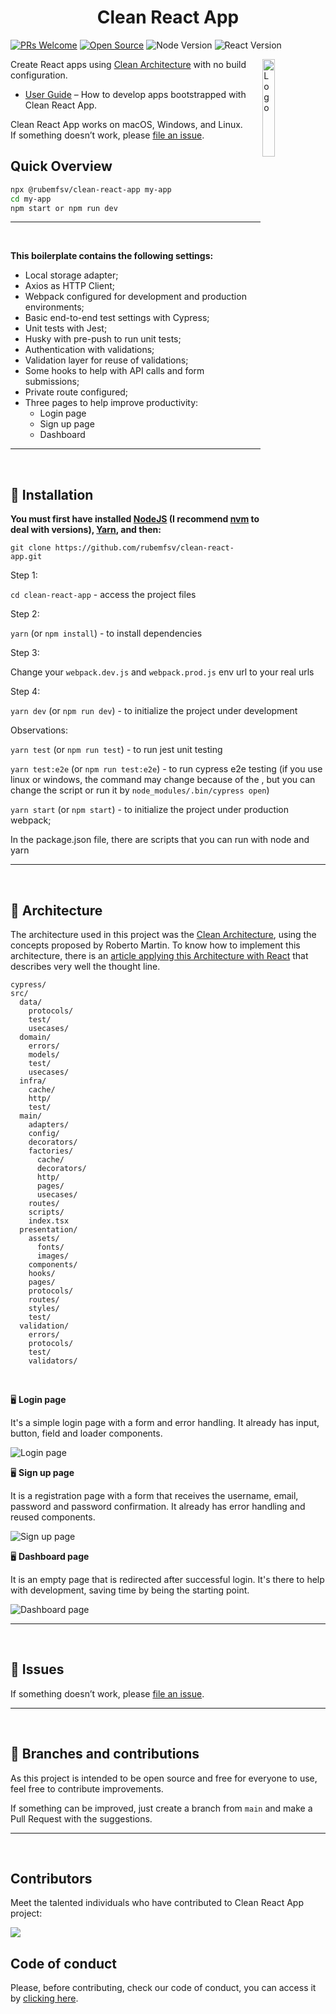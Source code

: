 <center><h1>Clean React App</h1></center>

[![PRs Welcome](https://img.shields.io/badge/PRs-welcome-green.svg)](https://github.com/rubemfsv/clean-react-app)
[![Open Source](https://badges.frapsoft.com/os/v1/open-source.svg?v=103)](https://opensource.org/)
![Node Version](https://img.shields.io/static/v1?label=node&message=18.18.0&color=00579d)
![React Version](https://img.shields.io/static/v1?label=react&message=18.2.0&color=42a5f5)

<img alt="Logo" align="right" src="https://upload.wikimedia.org/wikipedia/commons/a/a7/React-icon.svg" width="20%" />

Create React apps using [Clean Architecture](https://dev.to/rubemfsv/clean-architecture-the-concept-behind-the-code-52do) with no build configuration.

- [User Guide](https://dev.to/rubemfsv/clean-architecture-applying-with-react-40h6) – How to develop apps bootstrapped with Clean React App.

Clean React App works on macOS, Windows, and Linux.<br>
If something doesn’t work, please [file an issue](https://github.com/rubemfsv/clean-react-app/issues/new).<br>

## Quick Overview

```sh
npx @rubemfsv/clean-react-app my-app
cd my-app
npm start or npm run dev
```

<hr />
<br />

**This boilerplate contains the following settings:**
- Local storage adapter;
- Axios as HTTP Client;
- Webpack configured for development and production environments;
- Basic end-to-end test settings with Cypress;
- Unit tests with Jest;
- Husky with pre-push to run unit tests;
- Authentication with validations;
- Validation layer for reuse of validations;
- Some hooks to help with API calls and form submissions;
- Private route configured;
- Three pages to help improve productivity:
  - Login page
  - Sign up page
  - Dashboard

<hr />
<br />


## :construction_worker:  **Installation**

**You must first have installed [NodeJS](https://nodejs.org/) (I recommend [nvm](https://github.com/nvm-sh/nvm) to deal with versions), [Yarn](https://yarnpkg.com/), and then:**

`git clone https://github.com/rubemfsv/clean-react-app.git`

Step 1:

`cd clean-react-app` - access the project files

Step 2:

`yarn` (or `npm install`) - to install dependencies

Step 3:

Change your `webpack.dev.js` and `webpack.prod.js` env url to your real urls

Step 4:

`yarn dev` (or `npm run dev`) - to initialize the project under development

Observations:

`yarn test` (or `npm run test`) - to run jest unit testing

`yarn test:e2e` (or `npm run test:e2e`) - to run cypress e2e testing (if you use linux or windows, the command may change because of the \, but you can change the script or run it by `node_modules/.bin/cypress open`)

`yarn start` (or `npm start`) - to initialize the project under production webpack;

In the package.json file, there are scripts that you can run with node and yarn

<hr />
<br />

## :open_file_folder: **Architecture**

The architecture used in this project was the [Clean Architecture](https://dev.to/rubemfsv/clean-architecture-the-concept-behind-the-code-52do), using the concepts proposed by Roberto Martin. To know how to implement this architecture, there is an [article applying this Architecture with React](https://dev.to/rubemfsv/arquitetura-limpa-aplicando-com-react-1eo0) that describes very well the thought line.


```
cypress/
src/
  data/
    protocols/
    test/
    usecases/
  domain/
    errors/
    models/
    test/
    usecases/
  infra/
    cache/
    http/
    test/
  main/
    adapters/
    config/
    decorators/
    factories/
      cache/
      decorators/
      http/
      pages/
      usecases/
    routes/
    scripts/
    index.tsx
  presentation/
    assets/
      fonts/
      images/
    components/
    hooks/
    pages/
    protocols/
    routes/
    styles/
    test/
  validation/
    errors/
    protocols/
    test/
    validators/
```
<br />

🖥️  **Login page**

It's a simple login page with a form and error handling. It already has input, button, field and loader components.

![Login page](https://dev-to-uploads.s3.amazonaws.com/uploads/articles/vyruv5eroc1eb5p7ferj.png)


🖥️  **Sign up page**

It is a registration page with a form that receives the username, email, password and password confirmation. It already has error handling and reused components.

![Sign up page](https://dev-to-uploads.s3.amazonaws.com/uploads/articles/r3ua2l7ybbsd9f06m57t.png)

🖥️  **Dashboard page**

It is an empty page that is redirected after successful login. It's there to help with development, saving time by being the starting point.

![Dashboard page](https://dev-to-uploads.s3.amazonaws.com/uploads/articles/fxpg1sfmkt1dkfv12pbm.png)

<hr />
<br />

## :bug: Issues

If something doesn’t work, please [file an issue](https://github.com/rubemfsv/clean-react-app/issues/new).

<hr />
<br />

## :bookmark_tabs: Branches and contributions

As this project is intended to be open source and free for everyone to use, feel free to contribute improvements.

If something can be improved, just create a branch from `main` and make a Pull Request with the suggestions.

<hr />
<br />


## Contributors

Meet the talented individuals who have contributed to Clean React App project:  


<a href="https://github.com/rubemfsv/clean-react-app/graphs/contributors">
  <img src="https://contrib.rocks/image?repo=rubemfsv/clean-react-app" />
</a>

## Code of conduct 

Please, before contributing, check our code of conduct, you can access it by [clicking here](https://github.com/rubemfsv/clean-react-app/CODE_OF_CONDUCT.md).